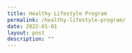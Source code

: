 ```yaml
---
title: Healthy Lifestyle Program
permalink: /healthy-lifestyle-program/
date: 2022-01-01
layout: post
description: ""
---
```

